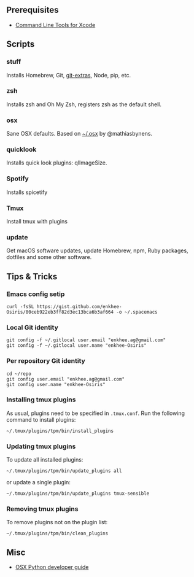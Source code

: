 ## Prerequisites

* [Command Line Tools for Xcode](https://developer.apple.com/downloads)

## Scripts

### stuff

Installs Homebrew, Git, [git-extras](https://github.com/tj/git-extras), Node, pip, etc.

### zsh

Installs zsh and Oh My Zsh, registers zsh as the default shell.

### osx

Sane OSX defaults. Based on [~/.osx](https://github.com/mathiasbynens/dotfiles/blob/master/.macos) by @mathiasbynens.

### quicklook

Installs quick look plugins: qlImageSize.

### Spotify

Installs spicetify

### Tmux

Install tmux with plugins

### update

Get macOS software updates, update Homebrew, npm, Ruby packages, dotfiles and some other software.

## Tips & Tricks

### Emacs config setip

```
curl -fsSL https://gist.github.com/enkhee-Osiris/00ceb922eb3ff82d3ec13bca6b3af664 -o ~/.spacemacs
```

### Local Git identity

```
git config -f ~/.gitlocal user.email "enkhee.ag@gmail.com"
git config -f ~/.gitlocal user.name "enkhee-Osiris"
```

### Per repository Git identity

```
cd ~/repo
git config user.email "enkhee.ag@gmail.com"
git config user.name "enkhee-Osiris"
```

### Installing tmux plugins

As usual, plugins need to be specified in `.tmux.conf`. Run the following
command to install plugins:

    ~/.tmux/plugins/tpm/bin/install_plugins

### Updating tmux plugins

To update all installed plugins:

    ~/.tmux/plugins/tpm/bin/update_plugins all

or update a single plugin:

    ~/.tmux/plugins/tpm/bin/update_plugins tmux-sensible

### Removing tmux plugins

To remove plugins not on the plugin list:

    ~/.tmux/plugins/tpm/bin/clean_plugins


## Misc

* [OSX Python developer guide](https://gist.github.com/stefanfoulis/902296)
